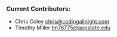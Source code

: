 ### Current Contributors: ###
* Chris Coley <chris@codingallnight.com>
* Timothy Miller <tm78775@appstate.edu>
